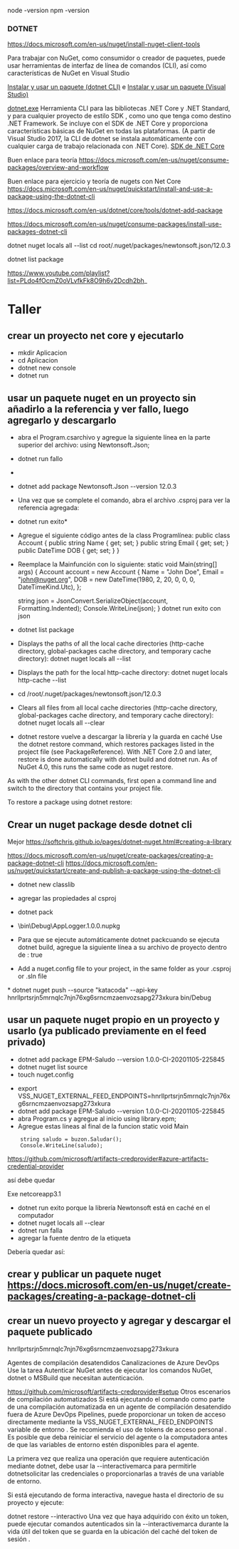 node -version
npm -version


### DOTNET

https://docs.microsoft.com/en-us/nuget/install-nuget-client-tools

Para trabajar con NuGet, como consumidor o creador de paquetes, puede usar herramientas de interfaz de línea de comandos (CLI), así como características de NuGet en Visual Studio

[Instalar y usar un paquete (dotnet CLI)](https://docs.microsoft.com/en-us/nuget/quickstart/install-and-use-a-package-using-the-dotnet-cli) e [Instalar y usar un paquete (Visual Studio)](https://docs.microsoft.com/en-us/nuget/quickstart/install-and-use-a-package-in-visual-studio)

[dotnet.exe](https://docs.microsoft.com/en-us/nuget/install-nuget-client-tools#dotnetexe-cli)	Herramienta CLI para las bibliotecas .NET Core y .NET Standard, y para cualquier proyecto de estilo SDK , como uno que tenga como destino .NET Framework. Se incluye con el SDK de .NET Core y proporciona características básicas de NuGet en todas las plataformas. (A partir de Visual Studio 2017, la CLI de dotnet se instala automáticamente con cualquier carga de trabajo relacionada con .NET Core).	[SDK de .NET Core](https://www.microsoft.com/net/download/)



Buen enlace para teoría
https://docs.microsoft.com/en-us/nuget/consume-packages/overview-and-workflow

Buen enlace para ejercicio y teoría de nugets con Net Core
https://docs.microsoft.com/en-us/nuget/quickstart/install-and-use-a-package-using-the-dotnet-cli

https://docs.microsoft.com/en-us/dotnet/core/tools/dotnet-add-package 

https://docs.microsoft.com/en-us/nuget/consume-packages/install-use-packages-dotnet-cli

dotnet nuget locals all --list
cd root/.nuget/packages/newtonsoft.json/12.0.3

dotnet list package

https://www.youtube.com/playlist?list=PLdo4fOcmZ0oVLvfkFk8O9h6v2Dcdh2bh_

# Taller

## crear un proyecto net core y ejecutarlo

* mkdir Aplicacion
* cd Aplicacion
* dotnet new console
* dotnet run



## usar un paquete nuget en un proyecto sin añadirlo a la referencia y ver fallo, luego agregarlo y descargarlo


* abra el Program.csarchivo y agregue la siguiente línea en la parte superior del archivo: using Newtonsoft.Json;
* dotnet run fallo
* 
* dotnet add package Newtonsoft.Json --version 12.0.3 
* Una vez que se complete el comando, abra el archivo .csproj para ver la referencia agregada:
* dotnet run exito* 
* Agregue el siguiente código antes de la class Programlínea: 
public class Account
{
    public string Name { get; set; }
    public string Email { get; set; }
    public DateTime DOB { get; set; }
}
* Reemplace la Mainfunción con lo siguiente:
static void Main(string[] args)
{
    Account account = new Account
    {
        Name = "John Doe",
        Email = "john@nuget.org",
        DOB = new DateTime(1980, 2, 20, 0, 0, 0, DateTimeKind.Utc),
    };

    string json = JsonConvert.SerializeObject(account, Formatting.Indented);
    Console.WriteLine(json);
}
dotnet run exito con json
* dotnet list package
* Displays the paths of all the local cache directories (http-cache directory, global-packages cache directory, and temporary cache directory): dotnet nuget locals all --list
* Displays the path for the local http-cache directory: dotnet nuget locals http-cache --list
* cd /root/.nuget/packages/newtonsoft.json/12.0.3
* Clears all files from all local cache directories (http-cache directory, global-packages cache directory, and temporary cache directory): dotnet nuget locals all --clear
* dotnet restore vuelve a descargar la librería y la guarda en caché Use the dotnet restore command, which restores packages listed in the project file (see PackageReference). With .NET Core 2.0 and later, restore is done automatically with dotnet build and dotnet run. As of NuGet 4.0, this runs the same code as nuget restore.

As with the other dotnet CLI commands, first open a command line and switch to the directory that contains your project file.

To restore a package using dotnet restore:

## Crear un nuget package desde dotnet cli
Mejor
https://softchris.github.io/pages/dotnet-nuget.html#creating-a-library


https://docs.microsoft.com/en-us/nuget/create-packages/creating-a-package-dotnet-cli
https://docs.microsoft.com/en-us/nuget/quickstart/create-and-publish-a-package-using-the-dotnet-cli

* dotnet new classlib
* agregar las propiedades al csproj
* dotnet pack
* \bin\Debug\AppLogger.1.0.0.nupkg
* Para que se ejecute automáticamente dotnet packcuando se ejecuta dotnet build, agregue la siguiente línea a su archivo de proyecto dentro de <PropertyGroup>:
<GeneratePackageOnBuild>true</GeneratePackageOnBuild>

* Add a nuget.config file to your project, in the same folder as your .csproj or .sln file 
<?xml version="1.0" encoding="utf-8"?>
<configuration>
  <packageSources>
    <clear />
    <add key="katacoda" value="https://pkgs.dev.azure.com/capacitaciones-azure-devops/_packaging/katacoda/nuget/v3/index.json" />
  </packageSources>
</configuration>
* dotnet nuget push --source "katacoda" --api-key hnrllprtsrjn5mrnqlc7njn76xg6srncmzaenvozsapg273xkura bin/Debug

## usar un paquete nuget propio en un proyecto y usarlo (ya publicado previamente en el feed privado)
* dotnet add package EPM-Saludo --version 1.0.0-CI-20201105-225845
* dotnet nuget list source
* touch nuget.config
<?xml version="1.0" encoding="utf-8"?>
<configuration>
  <packageSources>
    <clear />
    <add key="katacoda" value="https://pkgs.dev.azure.com/capacitaciones-azure-devops/_packaging/katacoda/nuget/v3/index.json" />
  </packageSources>
  <packageSourceCredentials>
    <katacoda>
      <add key="Username" value="cualquiercosa" />
      <add key="ClearTextPassword" value="%VSS_NUGET_EXTERNAL_FEED_ENDPOINTS%" />
    </katacoda>
</packageSourceCredentials>
</configuration>


* export VSS_NUGET_EXTERNAL_FEED_ENDPOINTS=hnrllprtsrjn5mrnqlc7njn76xg6srncmzaenvozsapg273xkura
* dotnet add package EPM-Saludo --version 1.0.0-CI-20201105-225845
* abra Program.cs y agregue al inicio using library.epm;
* Agregue estas líneas al final de la funcion static void Main
```var buzon = new Buzon();
    string saludo = buzon.Saludar();
    Console.WriteLine(saludo);
```

https://github.com/microsoft/artifacts-credprovider#azure-artifacts-credential-provider

así debe quedar
<Project Sdk="Microsoft.NET.Sdk">

  <PropertyGroup>
    <OutputType>Exe</OutputType>
    <TargetFramework>netcoreapp3.1</TargetFramework>
  </PropertyGroup>

  <ItemGroup>
    <PackageReference Include="EPM-Saludo" Version="1.0.0-CI-20201105-225845" />
    <PackageReference Include="Newtonsoft.Json" Version="12.0.3" />
  </ItemGroup>

</Project>

* dotnet run exito porque la librería Newtonsoft está en caché en el computador
* dotnet nuget locals all --clear
* dotnet run falla
* agregar la fuente <add key="nuget.org" value="https://api.nuget.org/v3/index.json" protocolVersion="3" />
dentro de la etiqueta <packageSources>


Debería quedar así:
<?xml version="1.0" encoding="utf-8"?>
<configuration>
  <packageSources>
    <clear />
    <add key="katacoda" value="https://pkgs.dev.azure.com/capacitaciones-azure-devops/_packaging/katacoda/nuget/v3/index.json" />
    <add key="nuget.org" value="https://api.nuget.org/v3/index.json" protocolVersion="3" />
  </packageSources>
  <packageSourceCredentials>
    <katacoda>
      <add key="Username" value="cualquiercosa" />
      <add key="ClearTextPassword" value="%VSS_NUGET_EXTERNAL_FEED_ENDPOINTS%" />
    </katacoda>
</packageSourceCredentials>
</configuration>



## crear y publicar un paquete nuget https://docs.microsoft.com/en-us/nuget/create-packages/creating-a-package-dotnet-cli
## crear un nuevo proyecto y agregar y descargar el paquete publicado 




hnrllprtsrjn5mrnqlc7njn76xg6srncmzaenvozsapg273xkura



Agentes de compilación desatendidos
Canalizaciones de Azure DevOps
Use la tarea Autenticar NuGet antes de ejecutar los comandos NuGet, dotnet o MSBuild que necesitan autenticación.


https://github.com/microsoft/artifacts-credprovider#setup
Otros escenarios de compilación automatizados
Si está ejecutando el comando como parte de una compilación automatizada en un agente de compilación desatendido fuera de Azure DevOps Pipelines, puede proporcionar un token de acceso directamente mediante la VSS_NUGET_EXTERNAL_FEED_ENDPOINTS variable de entorno . Se recomienda el uso de tokens de acceso personal . Es posible que deba reiniciar el servicio del agente o la computadora antes de que las variables de entorno estén disponibles para el agente.


La primera vez que realiza una operación que requiere autenticación mediante dotnet, debe usar la --interactivemarca para permitirle dotnetsolicitar las credenciales o proporcionarlas a través de una variable de entorno.

Si está ejecutando de forma interactiva, navegue hasta el directorio de su proyecto y ejecute:

dotnet restore --interactivo
Una vez que haya adquirido con éxito un token, puede ejecutar comandos autenticados sin la --interactivemarca durante la vida útil del token que se guarda en la ubicación del caché del token de sesión .